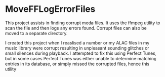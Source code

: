 # MoveFFLogErrorFiles
This project assists in finding corrupt meda files. It uses the ffmpeg utility to scan the file and then logs any errors found. Corrupt files can also be moved to a separate directory. 

I created this project when I reaslised a number or my ALAC files in my music library were corrupt resulting in unpleasant sounding glitches or small silences during playback. I attempted to fix this using Perfect Tunes, but in some cases Perfect Tunes was either unable to determine matching entries in its database, or simply missed the corrupted files, hence this utility
